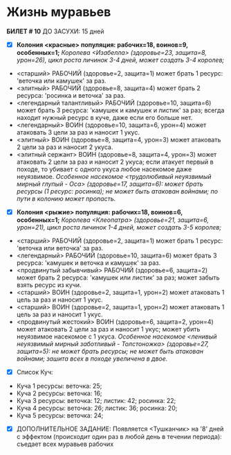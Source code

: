 # Жизнь муравьев
**БИЛЕТ # 10**
ДО ЗАСУХИ: 15 дней
- [x] **Колония <красные> популяция: рабочих=18, воинов=9, особенных=1;**
*Королева <Изабелла> (здоровье=23, защита=8, урон=26), цикл роста личинок 3-4 дней, может создать 3-4 королев;*
* <старший> РАБОЧИЙ (здоровье=2, защита=1) может брать 1 ресурс: 'веточка или камушек' за раз.
* <элитный> РАБОЧИЙ (здоровье=8, защита=4) может брать 2 ресурса: 'росинка и веточка' за раз.
* <легендарный талантливый> РАБОЧИЙ (здоровье=10, защита=6) может брать 3 ресурса: 'камушек и камушек и листик' за раз; всегда находит нужный ресурс в куче, даже если его больше нет.
* <легендарный> ВОИН (здоровье=10, защита=6, урон=4) может атаковать 3 цели за раз и наносит 1 укус.
* <элитный> ВОИН (здоровье=8, защита=4, урон=3) может атаковать 2 цели за раз и наносит 2 укуса.
* <элитный сержант> ВОИН (здоровье=8, защита=4, урон=3) может атаковать 2 цели за раз и наносит 2 укуса; если атакует первый в походе, то убивает с одного укуса любое насекомое даже неуязвимое.
*Особенное насекомое <трудолюбивый неуязвимый мирный глупый - Оса> (здоровье=17, защита=6): может брать ресурсы (1 ресурс: росинка); не может быть атакован войнами; по пути в колонию может пропасть.*

- [x] **Колония <рыжие> популяция: рабочих=18, воинов=6, особенных=1;**
*Королева <Клеопатра> (здоровье=21, защита=6, урон=21), цикл роста личинок 1-4 дней, может создать 3-5 королев;*
* <старший> РАБОЧИЙ (здоровье=2, защита=1) может брать 1 ресурс: 'веточка или веточка' за раз.
* <легендарный> РАБОЧИЙ (здоровье=10, защита=6) может брать 3 ресурса: 'камушек и веточка и камушек' за раз.
* <продвинутый забывчивый> РАБОЧИЙ (здоровье=6, защита=2) может брать 2 ресурса: 'камушек или листик' за раз; может забыть взять ресурс из кучи.
* <старший> ВОИН (здоровье=2, защита=1, урон=2) может атаковать 1 цель за раз и наносит 1 укус.
* <старший> ВОИН (здоровье=2, защита=1, урон=2) может атаковать 1 цель за раз и наносит 1 укус.
* <продвинутый жестокий> ВОИН (здоровье=6, защита=2, урон=4) может атаковать 2 цели за раз и наносит 1 укус; может убить неуязвимое насекомое с 1 укуса.
*Особенное насекомое <ленивый неуязвимый мирный заботливый - Толстоножка> (здоровье=27, защита=5): не может брать ресурсы; не может быть атакован войнами; зашита всех в походе увеличена в двое.*

- [x] Список Куч:
- Куча 1 ресурсы: веточка: 25;
- Куча 2 ресурсы: веточка: 16;
- Куча 3 ресурсы: веточка: 12; листик: 42; росинка: 22;
- Куча 4 ресурсы: веточка: 26; листик: 36; росинка: 20;
- Куча 5 ресурсы: веточка: 24;

- [x] ДОПОЛНИТЕЛЬНОЕ ЗАДАНИЕ:
Появляется <Тушканчик> на '8' дней c эффектом (происходит один раз в любой день в течении периода): съедает всех муравьев рабочих
